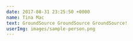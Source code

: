 ```yaml
---
date: 2017-08-31 23:25:50 +0000
name: Tina Mac
text: GroundSource GroundSource GroundSource!
userImg: images/sample-person.png
---
```


